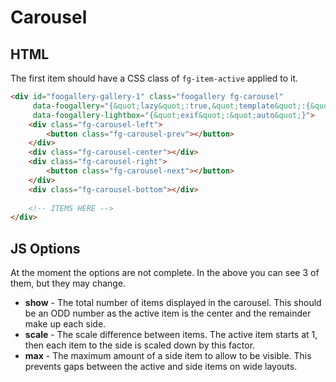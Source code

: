 # Carousel

## HTML

The first item should have a CSS class of `fg-item-active` applied to it.

```html
<div id="foogallery-gallery-1" class="foogallery fg-carousel"
     data-foogallery="{&quot;lazy&quot;:true,&quot;template&quot;:{&quot;show&quot;:11,&quot;scale&quot;:0.15,&quot;max&quot;:0.8}}"
     data-foogallery-lightbox="{&quot;exif&quot;:&quot;auto&quot;}">
    <div class="fg-carousel-left">
        <button class="fg-carousel-prev"></button>
    </div>
    <div class="fg-carousel-center"></div>
    <div class="fg-carousel-right">
        <button class="fg-carousel-next"></button>
    </div>
    <div class="fg-carousel-bottom"></div>
    
    <!-- ITEMS HERE -->
</div>
```

## JS Options

At the moment the options are not complete. In the above you can see 3 of them, but they may change.

* **show** - The total number of items displayed in the carousel. This should be an ODD number as the active item is the center and the remainder make up each side.
* **scale** - The scale difference between items. The active item starts at 1, then each item to the side is scaled down by this factor.
* **max** - The maximum amount of a side item to allow to be visible. This prevents gaps between the active and side items on wide layouts.
